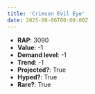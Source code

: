 ```yaml
---
title: 'Crimson Evil Eye'
date: 2025-08-06T00:00:00Z
---
```

- **RAP**: 3090
- **Value**: -1
- **Demand level**: -1
- **Trend**: -1
- **Projected?**: True
- **Hyped?**: True
- **Rare?**: True

